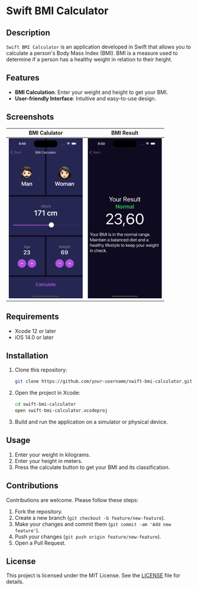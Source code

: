 # Swift BMI Calculator

## Description
`Swift BMI Calculator` is an application developed in Swift that allows you to calculate a person's Body Mass Index (BMI). BMI is a measure used to determine if a person has a healthy weight in relation to their height.

## Features
- **BMI Calculation**: Enter your weight and height to get your BMI.
- **User-friendly Interface**: Intuitive and easy-to-use design.

## Screenshots

| **BMI Calulator** | **BMI Result** |
|:-----------------------:|:-----------------------:|
| <img src="./Screenshots/s1.png" width="200"> | <img src="./Screenshots/s2.png" width="200"> |


## Requirements
- Xcode 12 or later
- iOS 14.0 or later

## Installation
1. Clone this repository:
    ```sh
    git clone https://github.com/your-username/swift-bmi-calculator.git
    ```
2. Open the project in Xcode:
    ```sh
    cd swift-bmi-calculator
    open swift-bmi-calculator.xcodeproj
    ```
3. Build and run the application on a simulator or physical device.

## Usage
1. Enter your weight in kilograms.
2. Enter your height in meters.
3. Press the calculate button to get your BMI and its classification.

## Contributions
Contributions are welcome. Please follow these steps:
1. Fork the repository.
2. Create a new branch (`git checkout -b feature/new-feature`).
3. Make your changes and commit them (`git commit -am 'Add new feature'`).
4. Push your changes (`git push origin feature/new-feature`).
5. Open a Pull Request.

## License
This project is licensed under the MIT License. See the [LICENSE](LICENSE) file for details.